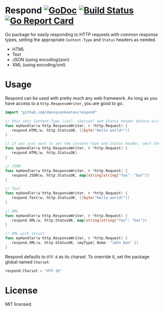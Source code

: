 Respond [![GoDoc](http://godoc.org/github.com/dannyvankooten/respond?status.svg)](http://godoc.org/github.com/dannyvankooten/respond)  [![Build Status](https://travis-ci.org/dannyvankooten/respond.svg)](https://travis-ci.org/dannyvankooten/respond) [![Go Report Card](https://goreportcard.com/badge/github.com/dannyvankooten/respond)](https://goreportcard.com/report/github.com/dannyvankooten/respond)
=====

Go package for easily responding to HTTP requests with common response types, setting the appropriate `Content-Type` and `Status` headers as needed.

- HTML 
- Text 
- JSON (using encoding/json)
- XML (using encoding/xml)

# Usage

Respond can be used with pretty much any web framework. As long as you have access to a `http.ResponseWriter`, you are good to go. 

```go
import "github.com/dannyvankooten/respond"
```

```go
// this sets Content-Type (incl. charset) and Status header before writing the respond.
func myHandler(w http.ResponseWriter, r *http.Request) {
   respond.HTML(w, http.StatusOK, []byte("Hello world!"))
}

// if you just want to set the Content-Type and Status header, omit the last parameter
func myHandler(w http.ResponseWriter, r *http.Request) {
   respond.HTML(w, http.StatusOK)
}

// JSON
func myHandler(w http.ResponseWriter, r *http.Request) {
   respond.JSON(w, http.StatusOK, map[string]string{"foo": "bar"})
}

// Text
func myHandler(w http.ResponseWriter, r *http.Request) {
   respond.Text(w, http.StatusOK, []byte("Hello world!"))
}

// XML
func myHandler(w http.ResponseWriter, r *http.Request) {
   respond.XML(w, http.StatusOK, map[string]string{"foo": "bar"})
}

// XML with struct
func myHandler(w http.ResponseWriter, r *http.Request) {
   respond.XML(w, http.StatusOK, &myType{ Name: "John Doe" })
}
```

Respond defaults to `UTF-8` as its charset. To override it, set the package global named `Charset`.

```go
respond.Charset = "UTF-16"
```

# License
MIT licensed.

